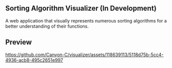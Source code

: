## Sorting Algorithm Visualizer (In Development)

A web application that visually represents numerous sorting algorithms for a better understanding of their functions.

## Preview
https://github.com/Canyon-C/visualizer/assets/118639113/5118d75b-5cc4-4936-acb8-495c2651e997



